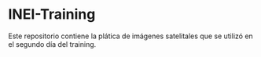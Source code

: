 # INEI-Training
Este repositorio contiene la plática de imágenes satelitales que se utilizó en el segundo día del training.

